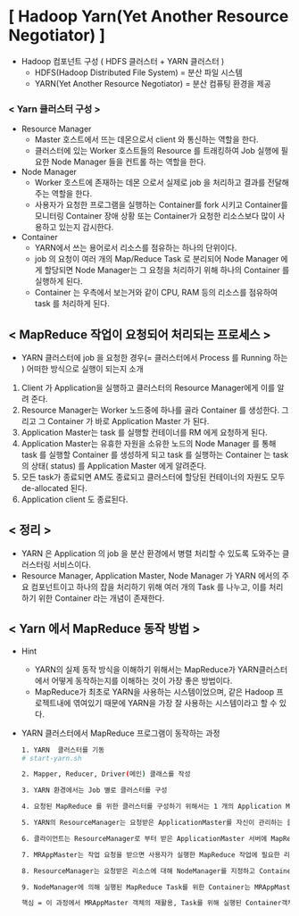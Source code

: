 # [ Hadoop Yarn(Yet Another Resource Negotiator) ]

- Hadoop 컴포넌트 구성 ( HDFS 클러스터 + YARN 클러스터 )
  - HDFS(Hadoop Distributed File System) = 분산 파일 시스템
  - YARN(Yet Another Resource Negotiator) = 분산 컴퓨팅 환경을 제공

### < Yarn 클러스터 구성 >

- Resource Manager
  - Master 호스트에서 뜨는 데몬으로서 client 와 통신하는 역할을 한다. 
  - 클러스터에 있는 Worker 호스트들의 Resource 를 트래킹하여 Job 실행에 필요한 Node Manager 들을 컨트롤 하는 역할을 한다.
- Node Manager
  - Worker 호스트에 존재하는 데몬 으로서 실제로 job 을 처리하고 결과를 전달해주는 역할을 한다.
  - 사용자가 요청한 프로그램을 실행하는 Container를 fork 시키고 Container를 모니터링 Container 장애 상황 또는 Container가 요청한 리소스보다 많이 사용하고 있는지 감시한다.
- Container
  - YARN에서 쓰는 용어로서 리소스를 점유하는 하나의 단위이다. 
  - job 의 요청이 여러 개의 Map/Reduce Task 로 분리되어 Node Manager 에게 할당되면 Node Manager는 그 요청을 처리하기 위해 하나의 Container 를 실행하게 된다.
  - Container 는 우측에서 보는거와 같이 CPU, RAM 등의 리소스를 점유하여 task 를 처리하게 된다.

## < MapReduce 작업이 요청되어 처리되는 프로세스 >

- YARN 클러스터에 job 을 요청한 경우(= 클러스터에서 Process 를 Running 하는 ) 어떠한 방식으로 실행이 되는지 소개

1. Client 가 Application을 실행하고 클러스터의 Resource Manager에게 이를 알려 준다.
2. Resource Manager는 Worker 노드중에 하나를 골라 Container 를 생성한다. 그리고 그 Container 가 바로 Application Master 가 된다. 
3. Application Master는 task 를 실행할 컨테이너를 RM 에게 요청하게 된다. 
4. Application Master는 유휴한 자원을 소유한 노드의 Node Manager 를 통해 task 를 실행할 Container 를 생성하게 되고 task 를 실행하는 Container 는 task 의 상태( status) 를 Application Master 에게 알려준다.
5. 모든 task가 종료되면 AM도 종료되고 클러스터에 할당된 컨테이너의 자원도 모두 de-allocated 된다. 
6. Application client 도 종료된다.

## < 정리 >

- YARN 은 Application 의 job 을 분산 환경에서 병렬 처리할 수 있도록 도와주는 클러스터링 서비스이다.
- Resource Manager, Application Master, Node Manager 가 YARN 에서의 주요 컴포넌트이고 하나의 잡을 처리하기 위해 여러 개의 Task 를 나누고, 이를 처리하기 위한 Container 라는 개념이 존재한다.

## < Yarn 에서 MapReduce 동작 방법 >

- Hint
  - YARN의 실제 동작 방식을 이해하기 위해서는 MapReduce가 YARN클러스터에서 어떻게 동작하는지를 이해하는
    것이 가장 좋은 방법이다. 
  - MapReduce가 최초로 YARN을 사용하는 시스템이었으며, 같은 Hadoop 프로젝트내에 엮여있기 때문에 YARN을 가장 잘 사용하는 시스템이라고 할 수 있다. 

- YARN 클러스터에서 MapReduce 프로그램이 동작하는 과정

  ```bash
  1. YARN  클러스터를 기동
  # start-yarn.sh
  
  2. Mapper, Reducer, Driver(메인) 클래스를 작성
  
  3. YARN 환경에서는 Job 별로 클러스터를 구성
  
  4. 요청된 MapReduce 를 위한 클러스터를 구성하기 위해서는 1 개의 Application Master가 필요하며 이를 위해 YARN의 ResourceManager에게 리소스를 요청
  
  5. YARN의 ResourceManager는 요청받은 ApplicationMaster를 자신이 관리하는 클러스터(여러개의 NodeManager) 중 하나의 서버를 선택하여 ApplicationMaster를 실행하고 이 서버를 클라이언트에게 알려준다. ApplicationMaster는 요청받은 Job의 종류에 따라서 다르며 MapReduce에 사용되는 ApplicationMaster는 MRAppMaster (org.apache.hadoop.mapreduce.v2.app) 이다.
  
  6. 클라이언트는 ResourceManager로 부터 받은 ApplicationMaster 서버에 MapReduce 작업 요청을 한다.
  
  7. MRAppMaster는 작업 요청을 받으면 사용자가 실행한 MapReduce 작업에 필요한 리소스를 다시 ResourceManager에게 요청한다.
  
  8. ResourceManager는 요청받은 리소스에 대해 NodeManager를 지정하고 Container를 실행한 후 Container 목록을 MRAppMaster에 준다.
  
  9. NodeManager에 의해 실행된 MapReduce Task를 위한 Container는 MRAppMaster와 통신을 하며 주어진 Map Task와 Reduce Task를 실행한다.
  
  핵심 = 이 과정에서 MRAppMaster 객체의 재활용, Task를 위해 실행된 Container객체의 재활용 등은 MapReduce와 YARN의 버전업에 따라 처리 방식이 조금씩 다르다.
  ```

  
